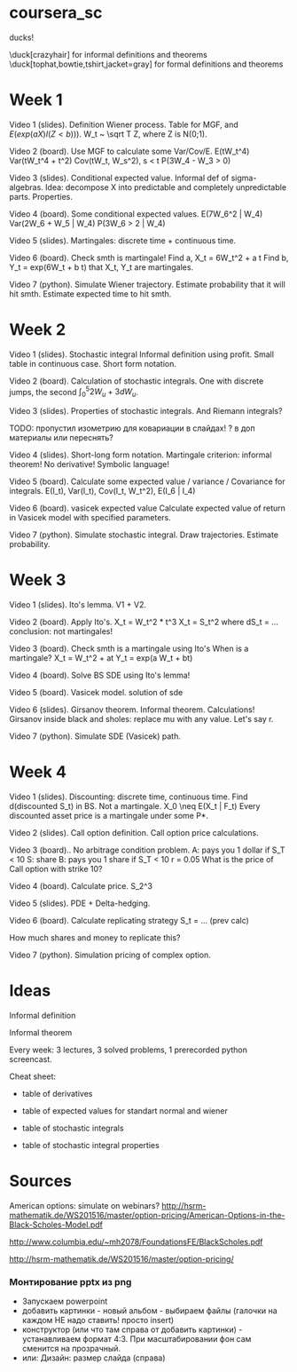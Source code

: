 # coursera_sc


ducks!

\duck[crazyhair] for informal definitions and theorems
\duck[tophat,bowtie,tshirt,jacket=gray] for formal definitions and theorems

# Week 1

Video 1 (slides). Definition Wiener process. 
Table for MGF, and $E(exp(aX)I(Z<b)))$.
W_t ~ \sqrt T Z, where Z is N(0;1).

Video 2 (board). Use MGF to calculate some Var/Cov/E.
E(tW_t^4)
Var(tW_t^4 + t^2)
Cov(tW_t, W_s^2), s < t
P(3W_4 - W_3 > 0)


Video 3 (slides). Conditional expected value. 
Informal def of sigma-algebras. 
Idea: decompose X into predictable and completely unpredictable parts. 
Properties. 

Video 4 (board). Some conditional expected values. 
E(7W_6^2 | W_4)
Var(2W_6 + W_5 | W_4)
P(3W_6 > 2 | W_4)

Video 5 (slides). Martingales: discrete time + continuous time.

Video 6 (board). Check smth is martingale!
Find a, X_t = 6W_t^2 + a t
Find b, Y_t = exp(6W_t + b t)
that X_t, Y_t are martingales. 

Video 7 (python). Simulate Wiener trajectory. 
Estimate probability that it will hit smth. 
Estimate expected time to hit smth. 


# Week 2

Video 1 (slides). Stochastic integral 
Informal definition using profit. 
Small table in continuous case. 
Short form notation. 

Video 2 (board). Calculation of stochastic integrals. 
One with discrete jumps, the second $\int_0^5 2W_u + 3 dW_u$.

Video 3 (slides). Properties of stochastic integrals. 
And Riemann integrals?

TODO: пропустил изометрию для ковариации в слайдах! ? в доп материалы или переснять?

Video 4 (slides). Short-long form notation. 
Martingale criterion: informal theorem!
No derivative! Symbolic language!

Video 5 (board). Calculate some expected value / variance / Covariance for integrals. 
E(I_t), Var(I_t), Cov(I_t, W_t^2), E(I_6 | I_4)

Video 6 (board). vasicek expected value
Calculate expected value of return in Vasicek model with specified parameters.

Video 7 (python). Simulate stochastic integral. 
Draw trajectories. 
Estimate probability. 

# Week 3


Video 1 (slides). Ito's lemma. V1 + V2.


Video 2 (board). Apply Ito's.
X_t = W_t^2 * t^3
X_t = S_t^2 where dS_t = ...
conclusion: not martingales!

Video 3 (board). Check smth is a martingale using Ito's
When is a martingale?
X_t = W_t^2 + at
Y_t = exp(a W_t + bt)


Video 4 (board). Solve BS SDE using Ito's lemma!

Video 5 (board). Vasicek model. solution of sde


Video 6 (slides). Girsanov theorem.
Informal theorem. Calculations!
Girsanov inside black and sholes: replace mu with any value. 
Let's say r.


Video 7 (python). Simulate SDE (Vasicek) path. 


# Week 4

Video 1 (slides). Discounting: discrete time, continuous time. 
Find d(discounted S_t) in BS. 
Not a martingale. 
X_0 \neq E(X_t | F_t)
Every discounted asset price is a martingale
under some P*.  

Video 2 (slides). Call option definition. 
Call option price calculations. 

Video 3 (board).. No arbitrage condition problem. 
A: pays you 1 dollar if S_T < 10
S: share
B: pays you 1 share if S_T < 10
r = 0.05
What is the price of Call option with strike 10?


Video 4 (board). Calculate price. 
S_2^3


Video 5 (slides). PDE + Delta-hedging.


Video 6 (board). Calculate replicating strategy
S_t = ... (prev calc)

How much shares and money to replicate this?


Video 7 (python). Simulation pricing of complex option.



# Ideas 


Informal definition 

Informal theorem 


Every week: 3 lectures, 3 solved problems, 1 prerecorded python screencast. 


Cheat sheet:

* table of derivatives 

* table of expected values for standart normal and wiener 

* table of stochastic integrals 

* table of stochastic integral properties  





# Sources 




American options: simulate on webinars?
http://hsrm-mathematik.de/WS201516/master/option-pricing/American-Options-in-the-Black-Scholes-Model.pdf


http://www.columbia.edu/~mh2078/FoundationsFE/BlackScholes.pdf

http://hsrm-mathematik.de/WS201516/master/option-pricing/




### Монтирование pptx из png
* Запускаем powerpoint
* добавить картинки - новый альбом - выбираем файлы (галочки на каждом НЕ надо ставить! просто insert)
* конструктор (или что там справа от добавить картинки) - устанавливаем формат 4:3. 
При масштабировании фон сам сменится на прозрачный.
* или: Дизайн: размер слайда (справа)
